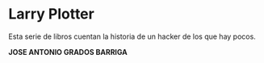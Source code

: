 # Larry Plotter

Esta serie de libros cuentan la historia de un hacker de los que hay pocos. 

**JOSE ANTONIO GRADOS BARRIGA**

